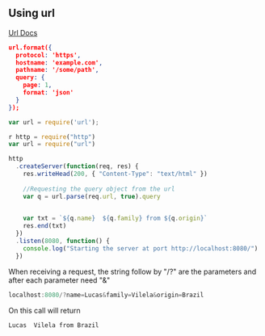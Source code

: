 ## Using url 


[Url Docs](https://nodejs.org/api/url.html#url_urlobject_query)

```json
url.format({
  protocol: 'https',
  hostname: 'example.com',
  pathname: '/some/path',
  query: {
    page: 1,
    format: 'json'
  }
});
```


```js
var url = require('url');
```


```js
r http = require("http")
var url = require("url")

http
  .createServer(function(req, res) {
    res.writeHead(200, { "Content-Type": "text/html" })
    
    //Requesting the query object from the url
    var q = url.parse(req.url, true).query

    
    var txt = `${q.name}  ${q.family} from ${q.origin}`
    res.end(txt)
  })
  .listen(8080, function() {
    console.log("Starting the server at port http://localhost:8080/")
  })


```

When receiving a request, the string follow by "/?" are the parameters and after each parameter need "&"

```js
localhost:8080/?name=Lucas&family=Vilela&origin=Brazil
```

On this call will return 
```
Lucas  Vilela from Brazil
```